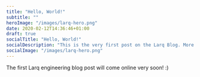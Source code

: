 ```yaml
---
title: "Hello, World!"
subtitle: ""
heroImage: "/images/larq-hero.png"
date: 2020-02-12T14:36:46+01:00
draft: true
socialTitle: "Hello, World!"
socialDescription: "This is the very first post on the Larq Blog. More coming soon!"
socialImage: "/images/larq-hero.png"
---
```


The first Larq engineering blog post will come online very soon! :)